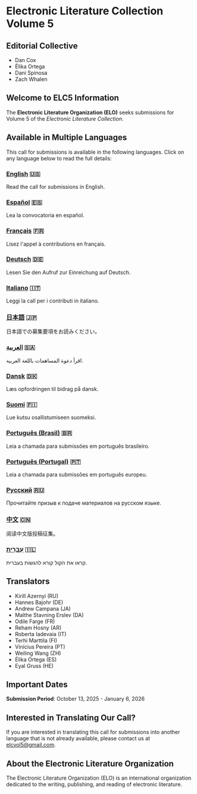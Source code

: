 # Electronic Literature Collection Volume 5

## Editorial Collective

- Dan Cox
- Élika Ortega
- Dani Spinosa
- Zach Whalen

## Welcome to ELC5 Information

The **Electronic Literature Organization (ELO)** seeks submissions for Volume 5 of the _Electronic Literature Collection_.

## Available in Multiple Languages

This call for submissions is available in the following languages. Click on any language below to read the full details:

### [English](https://eliterature.github.io/elc5-info/EN/) 🇺🇸

Read the call for submissions in English.

### [Español](https://eliterature.github.io/elc5-info/ES/) 🇪🇸

Lea la convocatoria en español.

### [Français](https://eliterature.github.io/elc5-info/FR/) 🇫🇷

Lisez l'appel à contributions en français.

### [Deutsch](https://eliterature.github.io/elc5-info/DE/) 🇩🇪

Lesen Sie den Aufruf zur Einreichung auf Deutsch.

### [Italiano](https://eliterature.github.io/elc5-info/IT/) 🇮🇹

Leggi la call per i contributi in italiano.

### [日本語](https://eliterature.github.io/elc5-info/JA/) 🇯🇵

日本語での募集要項をお読みください。

### [العربية](https://eliterature.github.io/elc5-info/AR/) 🇸🇦

اقرأ دعوة المساهمات باللغة العربية.

### [Dansk](https://eliterature.github.io/elc5-info/DA/) 🇩🇰

Læs opfordringen til bidrag på dansk.

### [Suomi](https://eliterature.github.io/elc5-info/FI/) 🇫🇮

Lue kutsu osallistumiseen suomeksi.

### [Português (Brasil)](https://eliterature.github.io/elc5-info/PT-BR/) 🇧🇷

Leia a chamada para submissões em português brasileiro.

### [Português (Portugal)](https://eliterature.github.io/elc5-info/PT-PT/) 🇵🇹

Leia a chamada para submissões em português europeu.

### [Русский](https://eliterature.github.io/elc5-info/RU/) 🇷🇺

Прочитайте призыв к подаче материалов на русском языке.

### [中文](https://eliterature.github.io/elc5-info/ZH/) 🇨🇳

阅读中文版投稿征集。

### [עִברִית](https://eliterature.github.io/elc5-info/HE/) 🇮🇱

קראו את הקול קורא להגשות בעברית.

## Translators

- Kirill Azernyi (RU)
- Hannes Bajohr (DE)
- Andrew Campana (JA)
- Malthe Stavning Erslev (DA)
- Odile Farge (FR)
- Reham Hosny (AR)
- Roberta Iadevaia (IT)
- Terhi Marttila (FI)
- Vinícius Pereira (PT)
- Weiling Wang (ZH)
- Élika Ortega (ES)
- Eyal Gruss (HE)

## Important Dates

**Submission Period**: October 13, 2025 - January 6, 2026

## Interested in Translating Our Call?

If you are interested in translating this call for submissions into another language that is not already available, please contact us at [elcvol5@gmail.com](mailto:elcvol5@gmail.com).

## About the Electronic Literature Organization

The Electronic Literature Organization (ELO) is an international organization dedicated to the writing, publishing, and reading of electronic literature.
